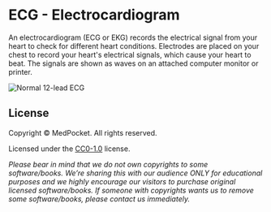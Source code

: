 # ECG - Electrocardiogram
An electrocardiogram (ECG or EKG) records the electrical signal from your heart to check for different heart conditions. Electrodes are placed on your chest to record your heart's electrical signals, which cause your heart to beat. The signals are shown as waves on an attached computer monitor or printer.

![Normal 12-lead ECG](https://user-images.githubusercontent.com/27698189/95661159-5c16f200-0b57-11eb-9d9b-c105dfa7dfd2.png)

## License
Copyright &copy; MedPocket. All rights reserved.

Licensed under the [CC0-1.0](LICENSE) license.

*Please bear in mind that we do not own copyrights to some software/books. We’re sharing this with our audience ONLY for educational purposes and we highly encourage our visitors to purchase original licensed software/books. If someone with copyrights wants us to remove some software/books, please contact us immediately.*
